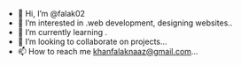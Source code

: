 - 👋 Hi, I’m @falak02
- 👀 I’m interested in .web development, designing websites..
- 🌱 I’m currently learning .
- 💞️ I’m looking to collaborate on projects...
- 📫 How to reach me khanfalaknaaz@gmail.com...

<!---
falak02/falak02 is a ✨ special ✨ repository because its `README.md` (this file) appears on your GitHub profile.
You can click the Preview link to take a look at your changes.
--->
